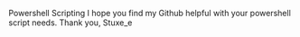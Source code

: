 Powershell Scripting
I hope you find my Github helpful with your powershell script needs.
Thank you,
Stuxe_e
